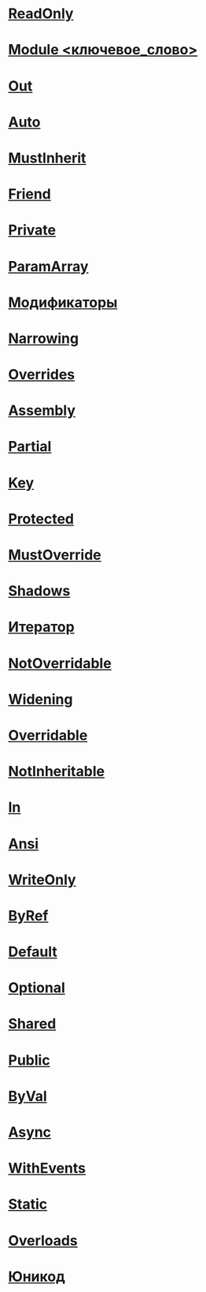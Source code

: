 # [ReadOnly](readonly.md)
# [Module <ключевое_слово>](module-keyword.md)
# [Out](out-generic-modifier.md)
# [Auto](auto.md)
# [MustInherit](mustinherit.md)
# [Friend](friend.md)
# [Private](private.md)
# [ParamArray](paramarray.md)
# [Модификаторы](index.md)
# [Narrowing](narrowing.md)
# [Overrides](overrides.md)
# [Assembly](assembly.md)
# [Partial](partial.md)
# [Key](key.md)
# [Protected](protected.md)
# [MustOverride](mustoverride.md)
# [Shadows](shadows.md)
# [Итератор](iterator.md)
# [NotOverridable](notoverridable.md)
# [Widening](widening.md)
# [Overridable](overridable.md)
# [NotInheritable](notinheritable.md)
# [In](in-generic-modifier.md)
# [Ansi](ansi.md)
# [WriteOnly](writeonly.md)
# [ByRef](byref.md)
# [Default](default.md)
# [Optional](optional.md)
# [Shared](shared.md)
# [Public](public.md)
# [ByVal](byval.md)
# [Async](async.md)
# [WithEvents](withevents.md)
# [Static](static.md)
# [Overloads](overloads.md)
# [Юникод](unicode.md)
